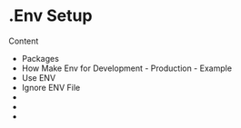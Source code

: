 
# .Env Setup


Content
- Packages
- How Make Env for Development - Production - Example
- Use ENV
- Ignore ENV File
- 
- 
- 


